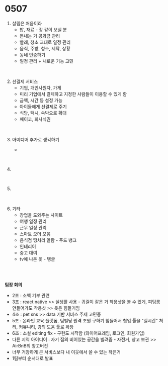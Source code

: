 <h1>0507</h1>

1. 살림은 처음이라
   * 밥, 재료 - 장 같이 보실 분
   * 돈내는 거 공과금 관리
   * 빨래, 청소 교대로 일정 관리
   * 음식, 주방, 청소, 세탁, 상황
   * 동네 인증하기
   * 일정 관리 + 새로운 기능 고민

<br/>

2. 선결제 서비스
   * 기업, 개인사원자, 가게
   * 미리 기업에서 결제하고 지정한 사람들이 이용할 수 있게 함
   * 금액, 시간 등 설정 가능
   * 아이들에게 선결제로 주기
   * 식당, 택시, 숙박으로 확대
   * 페이코,  회사식권

<br/>

3. 아이디어 추가로 생각하기

   * 

<br/>

4. 

<br/>

5. 

<br/>

6. 기타
   * 창업을 도와주는 사이트
   * 여행 일정 관리
   * 근무 일정 관리
   * 스마트 오더 모음
   * 음식점 땡처리 알람 - 푸드 뱅크
   * 인테리어
   * 중고 대여
   * tv에 나온 옷 - 탱글

<br/><br/>

**팀장 회의**

* 2조 : 소액 기부 관련
* 3조 : react native >> 실생활 사용 - 귀걸이 같은 거 착용샷을 볼 수 있게, 피팅룸 안들어가도 착용샷 >> 옷은 힘들거임
* 4조 : pet sns >> data 기반 서비스 주제 고민중
* 5조 : 온라인 교육 플랫폼, 팀빌딩 원격 조원 구하기 힘들어서 협업 툴을 "실시간" 처리, 커뮤니티, 강의 도움 툴로 확장
* 6조 : 소설 editing fix - 구현도 시작함 (와이어프레임, 로그인, 회원가입)
* 다른 지역 아이디어 : 자기 집의 비어있는 공간을 빌려줌 - 자전거, 창고 보관 >> AirBnB의 창고버전
* 너무 거창하게 큰 서비스보다 내 이웃에서 쓸 수 있는 작은거
* 1팀부터 순서대로 발표